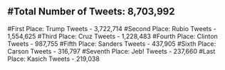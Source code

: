 #Total Number of Tweets: 8,703,992 
---
#First Place: Trump Tweets - 3,722,714
#Second Place: Rubio Tweets - 1,554,625
#Third Place: Cruz Tweets - 1,228,483
#Fourth Place: Clinton Tweets - 987,755
#Fifth Place: Sanders Tweets - 437,905
#Sixth Place: Carson Tweets - 316,797
#Seventh Place: Jeb! Tweets - 237,660
#Last Place: Kasich Tweets - 219,038
